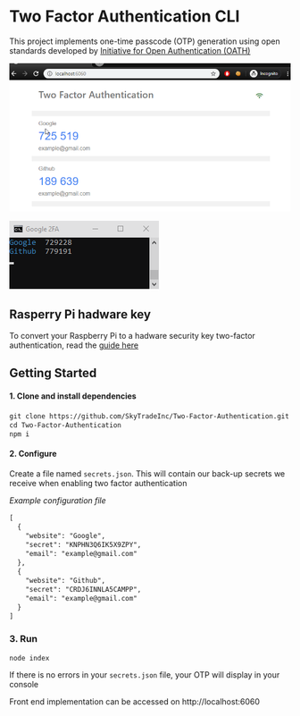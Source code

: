 # Two Factor Authentication CLI

This project implements one-time passcode (OTP) generation using open standards developed by [Initiative for Open Authentication (OATH)](http://www.openauthentication.org/)

![2FA Webpage](documentation/website.png?raw=true "2FA Webpage")

![2FA CLI](documentation/console.png?raw=true "2FA Command Line")

## Rasperry Pi hadware key

To convert your Raspberry Pi to a hadware security key two-factor authentication, read the [guide here](RASPBERRY-PI.md)

## Getting Started

#### 1. Clone and install dependencies
```
git clone https://github.com/SkyTradeInc/Two-Factor-Authentication.git
cd Two-Factor-Authentication
npm i
```

#### 2. Configure
Create a file named `secrets.json`. This will contain our back-up secrets we receive when enabling two factor authentication

*Example configuration file*
```
[
  {
    "website": "Google",
    "secret": "KNPHN3Q6IK5X9ZPY",
    "email": "example@gmail.com"
  },
  {
    "website": "Github",
    "secret": "CRDJ6INNLA5CAMPP",
    "email": "example@gmail.com"
  }
]
```

### 3. Run

```
node index
```

If there is no errors in your `secrets.json` file, your OTP will display in your console

Front end implementation can be accessed on http://localhost:6060
